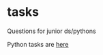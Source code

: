 # tasks
Questions for junior ds/pythons

Python tasks are [here](https://nbviewer.jupyter.org/github/NataliyaDi/tasks/blob/main/python.ipynb)
